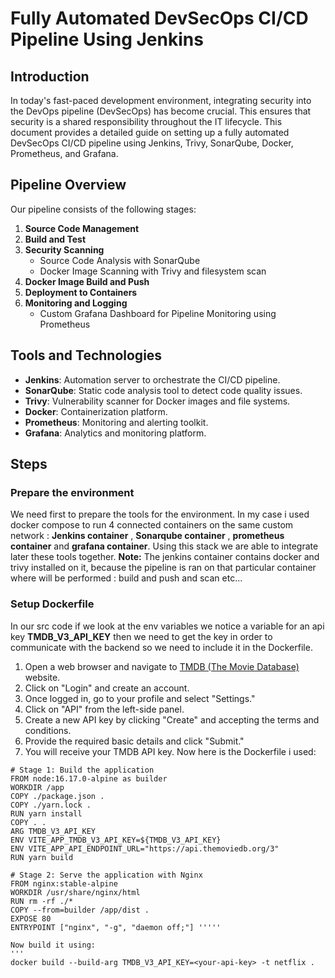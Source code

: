 # Fully Automated DevSecOps CI/CD Pipeline Using Jenkins

## Introduction
In today's fast-paced development environment, integrating security into the DevOps pipeline (DevSecOps) has become crucial. This ensures that security is a shared responsibility throughout the IT lifecycle. This document provides a detailed guide on setting up a fully automated DevSecOps CI/CD pipeline using Jenkins, Trivy, SonarQube, Docker, Prometheus, and Grafana.

## Pipeline Overview
Our pipeline consists of the following stages:
1. **Source Code Management**
2. **Build and Test**
3. **Security Scanning**
   - Source Code Analysis with SonarQube
   - Docker Image Scanning with Trivy and filesystem scan
4. **Docker Image Build and Push**
5. **Deployment to Containers**
6. **Monitoring and Logging**
   - Custom Grafana Dashboard for Pipeline Monitoring using Prometheus

## Tools and Technologies
- **Jenkins**: Automation server to orchestrate the CI/CD pipeline.
- **SonarQube**: Static code analysis tool to detect code quality issues.
- **Trivy**: Vulnerability scanner for Docker images and file systems.
- **Docker**: Containerization platform.
- **Prometheus**: Monitoring and alerting toolkit.
- **Grafana**: Analytics and monitoring platform.

## Steps
### Prepare the environment
We need first to prepare the tools for the environment. In my case i used docker compose to run 4 connected containers on the same custom network : **Jenkins container** , **Sonarqube container** , **prometheus container** and **grafana container**.
Using this stack we are able to integrate later these tools together.
**Note:** The jenkins container contains docker and trivy installed on it, because the pipeline is ran on that particular container where will be performed : build and push and scan etc...
### Setup Dockerfile
In our src code if we look at the env variables we notice a variable for an api key **TMDB_V3_API_KEY** then we need to get the key in order to communicate with the backend so we need to include it in the Dockerfile.
1. Open a web browser and navigate to [TMDB (The Movie Database)](https://www.themoviedb.org/) website.
2. Click on "Login" and create an account.
3. Once logged in, go to your profile and select "Settings."
4. Click on "API" from the left-side panel.
5. Create a new API key by clicking "Create" and accepting the terms and conditions.
6. Provide the required basic details and click "Submit."
7. You will receive your TMDB API key.
Now here is the Dockerfile i used:
```
# Stage 1: Build the application
FROM node:16.17.0-alpine as builder
WORKDIR /app
COPY ./package.json .
COPY ./yarn.lock .
RUN yarn install
COPY . .
ARG TMDB_V3_API_KEY
ENV VITE_APP_TMDB_V3_API_KEY=${TMDB_V3_API_KEY}
ENV VITE_APP_API_ENDPOINT_URL="https://api.themoviedb.org/3"
RUN yarn build

# Stage 2: Serve the application with Nginx
FROM nginx:stable-alpine
WORKDIR /usr/share/nginx/html
RUN rm -rf ./*
COPY --from=builder /app/dist .
EXPOSE 80
ENTRYPOINT ["nginx", "-g", "daemon off;"] '''''

Now build it using:
'''
docker build --build-arg TMDB_V3_API_KEY=<your-api-key> -t netflix .
